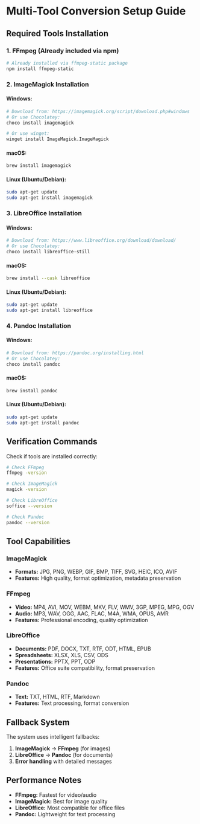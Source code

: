 # Multi-Tool Conversion Setup Guide

## Required Tools Installation

### 1. FFmpeg (Already included via npm)
```bash
# Already installed via ffmpeg-static package
npm install ffmpeg-static
```

### 2. ImageMagick Installation

#### Windows:
```bash
# Download from: https://imagemagick.org/script/download.php#windows
# Or use Chocolatey:
choco install imagemagick

# Or use winget:
winget install ImageMagick.ImageMagick
```

#### macOS:
```bash
brew install imagemagick
```

#### Linux (Ubuntu/Debian):
```bash
sudo apt-get update
sudo apt-get install imagemagick
```

### 3. LibreOffice Installation

#### Windows:
```bash
# Download from: https://www.libreoffice.org/download/download/
# Or use Chocolatey:
choco install libreoffice-still
```

#### macOS:
```bash
brew install --cask libreoffice
```

#### Linux (Ubuntu/Debian):
```bash
sudo apt-get update
sudo apt-get install libreoffice
```

### 4. Pandoc Installation

#### Windows:
```bash
# Download from: https://pandoc.org/installing.html
# Or use Chocolatey:
choco install pandoc
```

#### macOS:
```bash
brew install pandoc
```

#### Linux (Ubuntu/Debian):
```bash
sudo apt-get update
sudo apt-get install pandoc
```

## Verification Commands

Check if tools are installed correctly:

```bash
# Check FFmpeg
ffmpeg -version

# Check ImageMagick
magick -version

# Check LibreOffice
soffice --version

# Check Pandoc
pandoc --version
```

## Tool Capabilities

### ImageMagick
- **Formats:** JPG, PNG, WEBP, GIF, BMP, TIFF, SVG, HEIC, ICO, AVIF
- **Features:** High quality, format optimization, metadata preservation

### FFmpeg
- **Video:** MP4, AVI, MOV, WEBM, MKV, FLV, WMV, 3GP, MPEG, MPG, OGV
- **Audio:** MP3, WAV, OGG, AAC, FLAC, M4A, WMA, OPUS, AMR
- **Features:** Professional encoding, quality optimization

### LibreOffice
- **Documents:** PDF, DOCX, TXT, RTF, ODT, HTML, EPUB
- **Spreadsheets:** XLSX, XLS, CSV, ODS
- **Presentations:** PPTX, PPT, ODP
- **Features:** Office suite compatibility, format preservation

### Pandoc
- **Text:** TXT, HTML, RTF, Markdown
- **Features:** Text processing, format conversion

## Fallback System

The system uses intelligent fallbacks:
1. **ImageMagick** → **FFmpeg** (for images)
2. **LibreOffice** → **Pandoc** (for documents)
3. **Error handling** with detailed messages

## Performance Notes

- **FFmpeg:** Fastest for video/audio
- **ImageMagick:** Best for image quality
- **LibreOffice:** Most compatible for office files
- **Pandoc:** Lightweight for text processing 